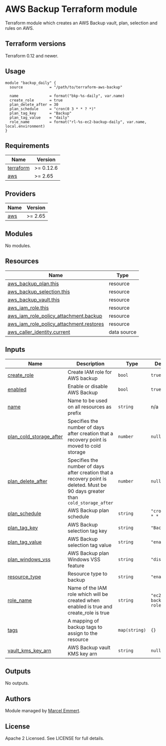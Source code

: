 # AWS Backup Terraform module

Terraform module which creates an AWS Backup vault, plan, selection and rules on AWS.

## Terraform versions

Terraform 0.12 and newer. 

## Usage

```hcl
module "backup_daily" {
  source            = "/path/to/terraform-aws-backup"

  name              = format("bkp-%s-daily", var.name)
  create_role       = true
  plan_delete_after = 30
  plan_schedule     = "cron(0 3 * * ? *)"
  plan_tag_key      = "Backup"
  plan_tag_value    = "daily"
  role_name         = format("rl-%s-ec2-backup-daily", var.name, local.environment)
}
```

## Requirements

| Name | Version |
|------|---------|
| <a name="requirement_terraform"></a> [terraform](#requirement\_terraform) | >= 0.12.6 |
| <a name="requirement_aws"></a> [aws](#requirement\_aws) | >= 2.65 |

## Providers

| Name | Version |
|------|---------|
| <a name="provider_aws"></a> [aws](#provider\_aws) | >= 2.65 |

## Modules

No modules.

## Resources

| Name | Type |
|------|------|
| [aws_backup_plan.this](https://registry.terraform.io/providers/hashicorp/aws/latest/docs/resources/backup_plan) | resource |
| [aws_backup_selection.this](https://registry.terraform.io/providers/hashicorp/aws/latest/docs/resources/backup_selection) | resource |
| [aws_backup_vault.this](https://registry.terraform.io/providers/hashicorp/aws/latest/docs/resources/backup_vault) | resource |
| [aws_iam_role.this](https://registry.terraform.io/providers/hashicorp/aws/latest/docs/resources/iam_role) | resource |
| [aws_iam_role_policy_attachment.backup](https://registry.terraform.io/providers/hashicorp/aws/latest/docs/resources/iam_role_policy_attachment) | resource |
| [aws_iam_role_policy_attachment.restores](https://registry.terraform.io/providers/hashicorp/aws/latest/docs/resources/iam_role_policy_attachment) | resource |
| [aws_caller_identity.current](https://registry.terraform.io/providers/hashicorp/aws/latest/docs/data-sources/caller_identity) | data source |

## Inputs

| Name | Description | Type | Default | Required |
|------|-------------|------|---------|:--------:|
| <a name="input_create_role"></a> [create\_role](#input\_create\_role) | Create IAM role for AWS backup | `bool` | `true` | no |
| <a name="input_enabled"></a> [enabled](#input\_enabled) | Enable or disable AWS Backup | `bool` | `true` | no |
| <a name="input_name"></a> [name](#input\_name) | Name to be used on all resources as prefix | `string` | n/a | yes |
| <a name="input_plan_cold_storage_after"></a> [plan\_cold\_storage\_after](#input\_plan\_cold\_storage\_after) | Specifies the number of days after creation that a recovery point is moved to cold storage | `number` | `null` | no |
| <a name="input_plan_delete_after"></a> [plan\_delete\_after](#input\_plan\_delete\_after) | Specifies the number of days after creation that a recovery point is deleted. Must be 90 days greater than `cold_storage_after` | `number` | `null` | no |
| <a name="input_plan_schedule"></a> [plan\_schedule](#input\_plan\_schedule) | AWS Backup plan schedule | `string` | `"cron(0 3 * * ? *)"` | no |
| <a name="input_plan_tag_key"></a> [plan\_tag\_key](#input\_plan\_tag\_key) | AWS Backup selection tag key | `string` | `"Backup"` | no |
| <a name="input_plan_tag_value"></a> [plan\_tag\_value](#input\_plan\_tag\_value) | AWS Backup selection tag value | `string` | `"enabled"` | no |
| <a name="input_plan_windows_vss"></a> [plan\_windows\_vss](#input\_plan\_windows\_vss) | AWS Backup plan Windows VSS feature | `string` | `"disabled"` | no |
| <a name="input_resource_type"></a> [resource\_type](#input\_resource\_type) | Resource type to backup | `string` | `"enabled"` | no |
| <a name="input_role_name"></a> [role\_name](#input\_role\_name) | Name of the IAM role which will be created when enabled is true and create\_role is true | `string` | `"ec2-backup-role"` | no |
| <a name="input_tags"></a> [tags](#input\_tags) | A mapping of backup tags to assign to the resource | `map(string)` | `{}` | no |
| <a name="input_vault_kms_key_arn"></a> [vault\_kms\_key\_arn](#input\_vault\_kms\_key\_arn) | AWS Backup vault KMS key arn | `string` | `null` | no |

## Outputs

No outputs.

## Authors

Module managed by [Marcel Emmert](https://github.com/echomike80).

## License

Apache 2 Licensed. See LICENSE for full details.
